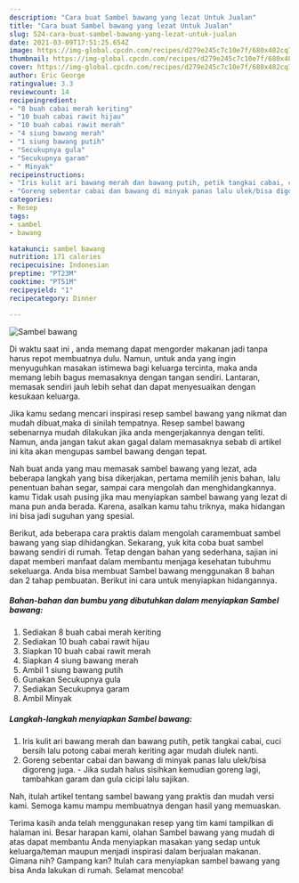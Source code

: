 ```yaml
---
description: "Cara buat Sambel bawang yang lezat Untuk Jualan"
title: "Cara buat Sambel bawang yang lezat Untuk Jualan"
slug: 524-cara-buat-sambel-bawang-yang-lezat-untuk-jualan
date: 2021-03-09T17:51:25.654Z
image: https://img-global.cpcdn.com/recipes/d279e245c7c10e7f/680x482cq70/sambel-bawang-foto-resep-utama.jpg
thumbnail: https://img-global.cpcdn.com/recipes/d279e245c7c10e7f/680x482cq70/sambel-bawang-foto-resep-utama.jpg
cover: https://img-global.cpcdn.com/recipes/d279e245c7c10e7f/680x482cq70/sambel-bawang-foto-resep-utama.jpg
author: Eric George
ratingvalue: 3.3
reviewcount: 14
recipeingredient:
- "8 buah cabai merah keriting"
- "10 buah cabai rawit hijau"
- "10 buah cabai rawit merah"
- "4 siung bawang merah"
- "1 siung bawang putih"
- "Secukupnya gula"
- "Secukupnya garam"
- " Minyak"
recipeinstructions:
- "Iris kulit ari bawang merah dan bawang putih, petik tangkai cabai, cuci bersih lalu potong cabai merah keriting agar mudah diulek nanti."
- "Goreng sebentar cabai dan bawang di minyak panas lalu ulek/bisa digoreng juga. Jika sudah halus sisihkan kemudian goreng lagi, tambahkan garam dan gula cicipi lalu sajikan."
categories:
- Resep
tags:
- sambel
- bawang

katakunci: sambel bawang 
nutrition: 171 calories
recipecuisine: Indonesian
preptime: "PT23M"
cooktime: "PT51M"
recipeyield: "1"
recipecategory: Dinner

---
```



![Sambel bawang](https://img-global.cpcdn.com/recipes/d279e245c7c10e7f/680x482cq70/sambel-bawang-foto-resep-utama.jpg)

Di waktu  saat ini , anda memang dapat mengorder makanan jadi tanpa harus repot membuatnya dulu. Namun, untuk anda yang ingin menyuguhkan masakan istimewa bagi keluarga tercinta, maka anda memang lebih bagus memasaknya dengan tangan sendiri. Lantaran, memasak sendiri jauh lebih sehat dan dapat menyesuaikan dengan kesukaan keluarga.

Jika kamu sedang mencari inspirasi resep sambel bawang yang nikmat dan mudah dibuat,maka di sinilah tempatnya. Resep sambel bawang  sebenarnya mudah dilakukan jika anda mengerjakannya dengan teliti. Namun, anda jangan takut akan gagal dalam memasaknya 
sebab di artikel ini kita akan mengupas sambel bawang dengan tepat.  



Nah buat anda yang mau memasak sambel bawang yang lezat, ada beberapa langkah yang bisa dikerjakan, pertama memilih jenis bahan, lalu penentuan bahan segar, sampai cara mengolah dan menghidangkannya. kamu Tidak usah pusing jika mau menyiapkan sambel bawang yang lezat di mana pun anda berada. Karena, asalkan kamu  tahu triknya, maka hidangan ini bisa jadi suguhan yang spesial.

Berikut, ada beberapa cara praktis  dalam mengolah caramembuat sambel bawang yang siap dihidangkan. Sekarang, yuk kita coba buat sambel bawang sendiri di rumah. Tetap dengan bahan yang sederhana, sajian ini dapat memberi manfaat dalam membantu menjaga kesehatan tubuhmu sekeluarga. Anda bisa membuat Sambel bawang menggunakan 8 bahan dan 2 tahap pembuatan. Berikut ini cara untuk menyiapkan hidangannya.

<!--inarticleads1-->

##### Bahan-bahan dan bumbu yang dibutuhkan dalam menyiapkan Sambel bawang:

1. Sediakan 8 buah cabai merah keriting
1. Sediakan 10 buah cabai rawit hijau
1. Siapkan 10 buah cabai rawit merah
1. Siapkan 4 siung bawang merah
1. Ambil 1 siung bawang putih
1. Gunakan Secukupnya gula
1. Sediakan Secukupnya garam
1. Ambil  Minyak




<!--inarticleads2-->

##### Langkah-langkah menyiapkan Sambel bawang:

1. Iris kulit ari bawang merah dan bawang putih, petik tangkai cabai, cuci bersih lalu potong cabai merah keriting agar mudah diulek nanti.
1. Goreng sebentar cabai dan bawang di minyak panas lalu ulek/bisa digoreng juga. - Jika sudah halus sisihkan kemudian goreng lagi, tambahkan garam dan gula cicipi lalu sajikan.




Nah, itulah artikel tentang  sambel bawang  yang praktis dan mudah versi kami. Semoga kamu mampu membuatnya dengan hasil yang memuaskan. 

Terima kasih anda telah menggunakan resep yang tim kami tampilkan di halaman ini. Besar harapan kami, olahan  Sambel bawang yang mudah di atas dapat membantu Anda menyiapkan masakan yang sedap untuk keluarga/teman maupun menjadi inspirasi dalam berjualan makanan. Gimana nih? Gampang kan? Itulah cara menyiapkan sambel bawang yang bisa Anda lakukan di rumah. Selamat mencoba!

